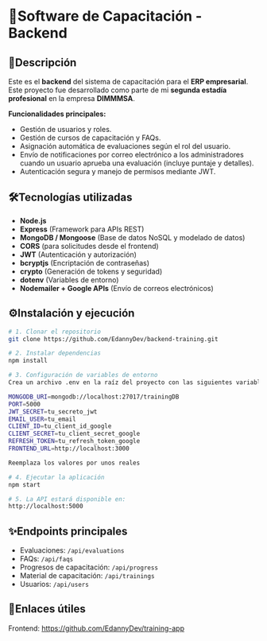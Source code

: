 # 🚀Software de Capacitación - Backend  

## 📌Descripción  
Este es el **backend** del sistema de capacitación para el **ERP empresarial**.
Este proyecto fue desarrollado como parte de mi **segunda estadía profesional** en la empresa **DIMMMSA**.

**Funcionalidades principales:**  
- Gestión de usuarios y roles.  
- Gestión de cursos de capacitación y FAQs.  
- Asignación automática de evaluaciones según el rol del usuario.  
- Envío de notificaciones por correo electrónico a los administradores cuando un usuario aprueba una evaluación (incluye puntaje y detalles).  
- Autenticación segura y manejo de permisos mediante JWT.  

## 🛠️Tecnologías utilizadas  

- **Node.js**  
- **Express** (Framework para APIs REST)  
- **MongoDB / Mongoose** (Base de datos NoSQL y modelado de datos)  
- **CORS** (para solicitudes desde el frontend)  
- **JWT** (Autenticación y autorización)  
- **bcryptjs** (Encriptación de contraseñas)  
- **crypto** (Generación de tokens y seguridad)  
- **dotenv** (Variables de entorno)  
- **Nodemailer + Google APIs** (Envío de correos electrónicos)  

## ⚙️Instalación y ejecución  

```bash
# 1. Clonar el repositorio
git clone https://github.com/EdannyDev/backend-training.git

# 2. Instalar dependencias
npm install

# 3. Configuración de variables de entorno
Crea un archivo .env en la raíz del proyecto con las siguientes variables:

MONGODB_URI=mongodb://localhost:27017/trainingDB
PORT=5000
JWT_SECRET=tu_secreto_jwt
EMAIL_USER=tu_email
CLIENT_ID=tu_client_id_google
CLIENT_SECRET=tu_client_secret_google
REFRESH_TOKEN=tu_refresh_token_google
FRONTEND_URL=http://localhost:3000

Reemplaza los valores por unos reales

# 4. Ejecutar la aplicación
npm start

# 5. La API estará disponible en:
http://localhost:5000

```

## ✨Endpoints principales
- Evaluaciones: `/api/evaluations`
- FAQs: `/api/faqs`
- Progresos de capacitación: `/api/progress`
- Material de capacitación: `/api/trainings`
- Usuarios: `/api/users`

## 🔗Enlaces útiles
Frontend: https://github.com/EdannyDev/training-app
